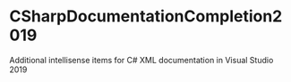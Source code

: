 # CSharpDocumentationCompletion2019
Additional intellisense items for C# XML documentation in Visual Studio 2019
